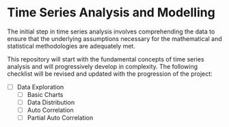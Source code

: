 # Time Series Analysis and Modelling

The initial step in time series analysis involves comprehending the data to ensure that the underlying assumptions necessary
for the mathematical and statistical methodologies are adequately met.

This repository will start with the fundamental concepts of time series analysis and will progressively develop in complexity. 
The following checklist will be revised and updated with the progression of the project:

- [ ] Data Exploration
  -  [ ] Basic Charts
  -  [ ] Data Distribution
  -  [ ] Auto Correlation
  -  [ ] Partial Auto Correlation
